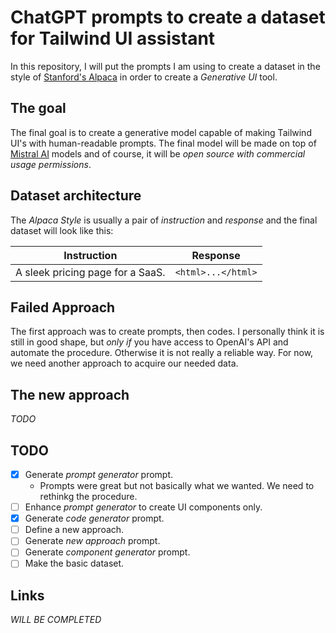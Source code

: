 # ChatGPT prompts to create a dataset for Tailwind UI assistant

In this repository, I will put the prompts I am using to create a dataset in the style of [Stanford's Alpaca](https://github.com/tatsu-lab/stanford_alpaca) in order to create a _Generative UI_ tool.

## The goal

The final goal is to create a generative model capable of making Tailwind UI's with human-readable prompts. The final model will be made on top of [Mistral AI](https://mistral.ai) models and of course, it will be _open source with commercial usage permissions_.

## Dataset architecture

The _Alpaca Style_ is usually a pair of _instruction_ and _response_ and the final dataset will look like this:

| Instruction | Response |
|:---------------------------------:|:--------------------------------:|
| A sleek pricing page for a SaaS.| ```<html>...</html>```             |

## Failed Approach

The first approach was to create prompts, then codes. I personally think it is still in good shape, but _only if_ you have access to OpenAI's API and automate the procedure. Otherwise it is not really a reliable way. For now, we need another approach to acquire our needed data.

## The new approach

_TODO_

## TODO

- [x] Generate _prompt generator_ prompt.
    - Prompts were great but not basically what we wanted. We need to rethinkg the procedure.
- [ ] Enhance _prompt generator_ to create UI components only.
- [x] Generate _code generator_ prompt.
- [ ] Define a new approach. 
- [ ] Generate _new approach_ prompt.
- [ ] Generate _component generator_ prompt.
- [ ] Make the basic dataset.

## Links

_WILL BE COMPLETED_
